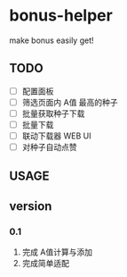 # bonus-helper

make bonus easily get!

## TODO

- [ ] 配置面板
- [ ] 筛选页面内 A值 最高的种子
- [ ] 批量获取种子下载
- [ ] 批量下载
- [ ] 联动下载器 WEB UI
- [ ] 对种子自动点赞

## USAGE

## version

### 0.1 

1. 完成 A值计算与添加
2. 完成简单适配
